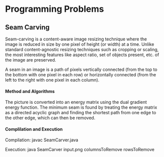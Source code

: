 Programming Problems
====================

<h2>Seam Carving</h2>

<p>
Seam-carving is a content-aware image resizing technique where the image is reduced in size by one pixel of height (or width) at a time. Unlike standard content-agnostic resizing techniques such as cropping or scaling, the most interesting features like aspect ratio, set of objects present, etc. of the image are preserved.
</p>

<p>
A seam in an image is a path of pixels vertically connected (from the top to the bottom with one pixel in each row) or horizontally connected (from the left to the right with one pixel in each column).
</p>

<h4>Method and Algorithms</h4>
The picture is converted into an energy matrix using the dual gradient energy function. The minimum seam is found by treating the energy matrix as a directed acyclic graph and finding the shortest path from one edge to the other edge, which can then be removed.

<h4>Complilation and Execution</h4>
<p>Compilation: javac SeamCarver.java</p>
<p>Execution: java SeamCarver input.png columnsToRemove rowsToRemove</p>


